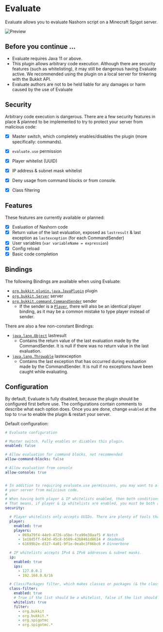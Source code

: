 # Evaluate

Evaluate allows you to evaluate Nashorn script on a Minecraft Spigot server.

![Preview](https://i.imgur.com/wEMoR31.gif)

## Before you continue ...

- Evaluate requires Java 11 or above.
- This plugin allows arbitrary code execution. Although there are security features (such as whitelisting),
  it may still be dangerous having Evaluate active. We  recommended using the plugin on a local server for tinkering
  with the Bukkit API.
- Evaluate authors are not to be held liable for any damages or harm caused by the use of Evaluate

## Security

Arbitrary code execution is dangerous. There are a few security features in place & planned to be implemented to try to
protect your server from malicious code:
- [x] Master switch, which completely enables/disables the plugin (more specifically: commands).
- [x] `evaluate.use` permission
- [x] Player whitelist (UUID)
- [x] IP address & subnet mask whitelist
- [x] Deny usage from command blocks or from console.
- [x] Class filtering


## Features

These features are currently available or planned:

- [x] Evaluation of Nashorn code
- [x] Return value of the last evaluation, exposed as `lastresult` & last exception as `lastexception` 
  (for each CommandSender)
- [x] User variables (`var variableName = expression`)
- [x] Config reload
- [x] Basic code completion

## Bindings

The following Bindings are available when using Evaluate:
- [`org.bukkit.plugin.java.JavaPlugin`](https://hub.spigotmc.org/javadocs/bukkit/org/bukkit/plugin/java/JavaPlugin.html) plugin
- [`org.bukkit.Server`](https://hub.spigotmc.org/javadocs/bukkit/org/bukkit/Server.html) server
- [`org.bukkit.command.CommandSender`](https://hub.spigotmc.org/javadocs/bukkit/org/bukkit/command/CommandSender.html) sender
  - If the sender is a [`Player`](https://hub.spigotmc.org/javadocs/bukkit/org/bukkit/entity/Player.html), there will
    also be an identical player binding, as it may be a common mistake to type player instead of sender.
    
There are also a few non-constant Bindings:
- [`java.lang.Object`](https://docs.oracle.com/javase/7/docs/api/java/lang/Object.html) lastresult
  - Contains the return value of the last evaluation made by the CommandSender. It is null if there was no return value
    in the last evaluation.
- [`java.lang.Throwable`](https://docs.oracle.com/javase/7/docs/api/java/lang/Throwable.html) lastexception
  - Contains the last exception that has occurred during evaluation made by the CommandSender. It is null if no
    exceptions have been caught while evaluating.

## Configuration

By default, Evaluate is fully disabled, because the plugin should be configured first before use.
The configurations contain comments to describe what each option does. Once you are done, change `enabled` at the top
to `true` to enable the plugin & restart your server.

Default configuration:
```yaml
# Evaluate configuration

# Master switch. Fully enables or disables this plugin.
enabled: false

# Allow evaluation for command blocks, not recommended
allow-command-blocks: false

# Allow evaluation from console
allow-console: true


# In addition to requiring evaluate.use permissions, you may want to also set up additional security features to protect
# your server from malicious code.
#
# When having both player & IP whitelists enabled, then both conditions MUST be met.
# That means, if player & ip whitelists are enabled, you must be both a whitelisted player & a whitelisted IP address.
security:

  # Player whitelists only accepts UUIDs. There are plenty of tools that can find your UUID, such as https://mcuuid.net/
  player:
    enabled: true
    players:
      - 069a79f4-44e9-4726-a5be-fca90e38aaf5 # Notch
      - 1e18d5ff-643d-45c8-b509-43b8461d8614 # deadmau5
      - 61699b2e-d327-4a01-9f1e-0ea8c3f06bc6 # Dinnerbone

  # IP whitelists accepts IPv4 & IPv6 addresses & subnet masks.
  ip:
    enabled: true
    ips:
      - 127.0.0.1
      - 192.168.0.0/16

  # Class/Packages filter, which makes classes or packages (& the classes in them) inaccessible.
  class-filter:
    enabled: true
    # True if the list should be a whitelist, false if the list should be a blacklist
    whitelist: true
    filter:
      - org.bukkit
      - org.bukkit.*
      - org.spigotmc
      - org.spigotmc.*

```
